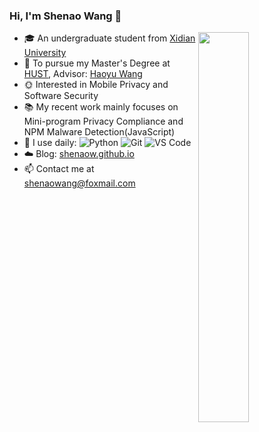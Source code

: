 ### Hi, I'm Shenao Wang 👋 
<img align="right" width="40%" src="https://github-readme-stats.vercel.app/api/top-langs/?username=shenaow&layout=compact&show_icons=true&count_private=false">

- 🎓 An undergraduate student from [Xidian University](https://www.xidian.edu.cn/)
- :space_invader: To pursue my Master's Degree at [HUST](https://www.hust.edu.cn/), Advisor: [Haoyu Wang](https://howiepku.github.io/)
- 🌞 Interested in Mobile Privacy and Software Security
- 📚 My recent work mainly focuses on Mini-program Privacy Compliance and NPM Malware Detection(JavaScript)
- 🚀 I use daily: ![Python](https://img.shields.io/badge/-Python-8fcfd1?style=plastic&logo=Python)
     ![Git](https://img.shields.io/badge/-Git-black?style=plastic&logo=git)
     ![VS Code](https://img.shields.io/badge/-VS%20Code-007ACC?style=plastic&logo=visual-studio-code)
- ☁️ Blog: [shenaow.github.io](https://shenaow.github.io/)
- 📫 Contact me at shenaowang@foxmail.com
